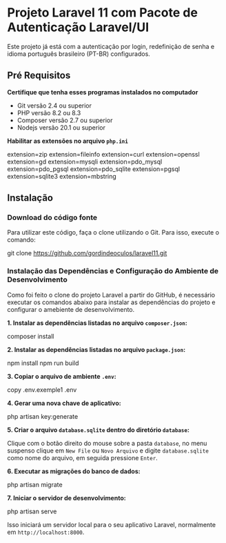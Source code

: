 # Projeto Laravel 11 com Pacote de Autenticação Laravel/UI

Este projeto já está com a autenticação por login, redefinição de senha e idioma português brasileiro (PT-BR) configurados.

## Pré Requisitos

**Certifique que tenha esses programas instalados no computador**

- Git versão 2.4 ou superior
- PHP versão 8.2 ou 8.3
- Composer versão 2.7 ou superior
- Nodejs versão 20.1 ou superior

**Habilitar as extensões no arquivo `php.ini`**

extension=zip
extension=fileinfo
extension=curl
extension=openssl
extension=gd
extension=mysqli
extension=pdo_mysql
extension=pdo_pgsql
extension=pdo_sqlite
extension=pgsql
extension=sqlite3
extension=mbstring

## Instalação

### Download do código fonte

Para utilizar este código, faça o clone utilizando o Git. Para isso, execute o comando:

git clone https://github.com/gordindeoculos/laravel11.git

### Instalação das Dependências e Configuração do Ambiente de Desenvolvimento

Como foi feito o clone do projeto Laravel a partir do GitHub, é necessário executar os comandos abaixo
para instalar as dependências do projeto e configurar o amebiente de desenvolvimento.

**1. Instalar as dependências listadas no arquivo `composer.json`:**

composer install

**2. Instalar as dependências listadas no arquivo `package.json`:**

npm install
npm run build

**3. Copiar o arquivo de ambiente `.env`:**

copy .env.exemple1 .env

**4. Gerar uma nova chave de aplicativo:**

php artisan key:generate

**5. Criar o arquivo `database.sqlite` dentro do diretório `database`:**

Clique com o botão direito do mouse sobre a pasta `database`, no menu suspenso clique em `New File` ou `Novo Arquivo` e digite `database.sqlite` como nome do arquivo, em seguida pressione `Enter`.

**6. Executar as migrações do banco de dados:**

php artisan migrate

**7. Iniciar o servidor de desenvolvimento:**

php artisan serve

Isso iniciará um servidor local para o seu aplicativo Laravel, normalmente em `http://localhost:8000`.